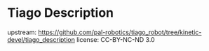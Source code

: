 # Tiago Description

upstream: https://github.com/pal-robotics/tiago_robot/tree/kinetic-devel/tiago_description
license: CC-BY-NC-ND 3.0
